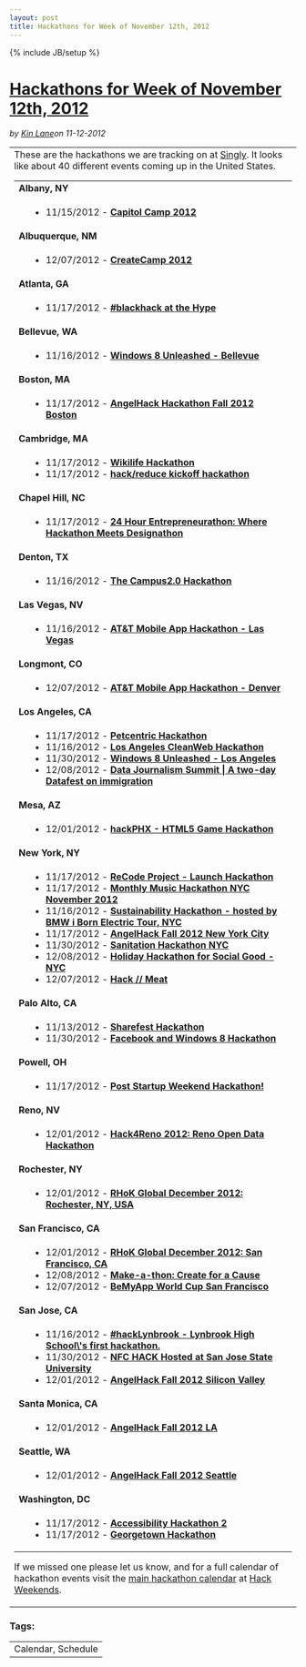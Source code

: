 ---layout: posttitle: Hackathons for Week of November 12th, 2012---{% include JB/setup %}<h1 class="title"><a href="#" rel="bookmark" title="Hackathons for Week of November 12th, 2012">Hackathons for Week of November 12th, 2012</a></h1><i><span class="small">by</span> <a href="https://plus.google.com/106460238807821851374" rel="author">Kin Lane</a><span class="small">on</span> <span class="post-date">11-12-2012</span></i><p></p><table cellspacing="5" cellpadding="5" width="100%">
<tbody>
<tr>
<td>These are the hackathons we are tracking on at&nbsp;<a title="Singly" href="http://www.singly.com/">Singly</a>. It looks like about 40 different events coming up in the United States. 
<table width="90%">
<tbody>
<tr>
<td colspan="2"><strong>Albany, NY</strong></td>
</tr>
<tr>
<td>&nbsp;</td>
<td>
<ul>
<li>11/15/2012 -&nbsp;<strong><a href="http://eventful.com/albany_ny/events/capitol-camp-2012-/E0-001-051828751-0">Capitol Camp 2012</a></strong></li>
</ul>
</td>
</tr>
<tr>
<td colspan="2"><strong>Albuquerque, NM</strong></td>
</tr>
<tr>
<td>&nbsp;</td>
<td>
<ul>
<li>12/07/2012 -&nbsp;<a href="http://createnm2012-srch.eventbrite.com/"><strong>CreateCamp 2012</strong></a></li>
</ul>
</td>
</tr>
<tr>
<td colspan="2"><strong>Atlanta, GA</strong></td>
</tr>
<tr>
<td>&nbsp;</td>
<td>
<ul>
<li>11/17/2012 -&nbsp;<a href="http://blackgirlshack-srch.eventbrite.com/"><strong>#blackhack at the Hype</strong></a></li>
</ul>
</td>
</tr>
<tr>
<td colspan="2"><strong>Bellevue, WA</strong></td>
</tr>
<tr>
<td>&nbsp;</td>
<td>
<ul>
<li>11/16/2012 -&nbsp;<a href="http://www.eventbrite.com/event/4515225160/SRCH"><strong>Windows 8 Unleashed - Bellevue</strong></a></li>
</ul>
</td>
</tr>
<tr>
<td colspan="2"><strong>Boston, MA</strong></td>
</tr>
<tr>
<td>&nbsp;</td>
<td>
<ul>
<li>11/17/2012 -&nbsp;<a href="http://eventful.com/boston_ma/events/angelhack-hackathon-fall-2012-boston-/E0-001-051477043-8?utm_source=apis&amp;utm_medium=apim&amp;utm_campaign=apic"><strong>AngelHack Hackathon Fall 2012 Boston</strong></a></li>
</ul>
</td>
</tr>
<tr>
<td colspan="2"><strong>Cambridge, MA</strong></td>
</tr>
<tr>
<td>&nbsp;</td>
<td>
<ul>
<li>11/17/2012 -&nbsp;<a href="http://wikilifehackathon-srch.eventbrite.com/"><strong>Wikilife Hackathon</strong></a></li>
<li>11/17/2012 -&nbsp;<a href="http://hackreducekickoff-srch.eventbrite.com/"><strong>hack/reduce kickoff hackathon</strong></a></li>
</ul>
</td>
</tr>
<tr>
<td colspan="2"><strong>Chapel Hill, NC</strong></td>
</tr>
<tr>
<td>&nbsp;</td>
<td>
<ul>
<li>11/17/2012 -&nbsp;<strong><a href="http://gewuncentrepreneurathon-eventful.eventbrite.com/r/eventful">24 Hour Entrepreneurathon: Where Hackathon Meets Designathon</a></strong></li>
</ul>
</td>
</tr>
<tr>
<td colspan="2"><strong>Denton, TX</strong></td>
</tr>
<tr>
<td>&nbsp;</td>
<td>
<ul>
<li>11/16/2012 -&nbsp;<a href="http://unt-hackathon2012-srch.eventbrite.com/"><strong>The Campus2.0 Hackathon</strong></a></li>
</ul>
</td>
</tr>
<tr>
<td colspan="2"><strong>Las Vegas, NV</strong></td>
</tr>
<tr>
<td>&nbsp;</td>
<td>
<ul>
<li>11/16/2012 -&nbsp;<a href="http://mobileappvegas-srch.eventbrite.com/"><strong>AT&amp;T Mobile App Hackathon - Las Vegas</strong></a></li>
</ul>
</td>
</tr>
<tr>
<td colspan="2"><strong>Longmont, CO</strong></td>
</tr>
<tr>
<td>&nbsp;</td>
<td>
<ul>
<li>12/07/2012 -&nbsp;<a href="http://mobileappeduden-srch.eventbrite.com/"><strong>AT&amp;T Mobile App Hackathon - Denver</strong></a></li>
</ul>
</td>
</tr>
<tr>
<td colspan="2"><strong>Los Angeles, CA</strong></td>
</tr>
<tr>
<td>&nbsp;</td>
<td>
<ul>
<li>11/17/2012 -&nbsp;<a href="http://petcentrichackathon-srch.eventbrite.com/"><strong>Petcentric Hackathon</strong></a></li>
<li>11/16/2012 -&nbsp;<a href="http://cleanweblosangeles.eventbrite.com/"><strong>Los Angeles CleanWeb Hackathon</strong></a></li>
<li>11/30/2012 -&nbsp;<a href="http://lawin8-srch.eventbrite.com/"><strong>Windows 8 Unleashed - Los Angeles</strong></a></li>
<li>12/08/2012 -&nbsp;<a href="http://hackathonla2012.eventbrite.com/"><strong>Data Journalism Summit | A two-day Datafest on immigration</strong></a></li>
</ul>
</td>
</tr>
<tr>
<td colspan="2"><strong>Mesa, AZ</strong></td>
</tr>
<tr>
<td>&nbsp;</td>
<td>
<ul>
<li>12/01/2012 -&nbsp;<strong><a href="http://eventful.com/mesa/events/hackphx-html5-game-hackathon-/E0-001-051167844-9?utm_source=apis&amp;utm_medium=apim&amp;utm_campaign=apic">hackPHX - HTML5 Game Hackathon</a></strong></li>
</ul>
</td>
</tr>
<tr>
<td colspan="2"><strong>New York, NY</strong></td>
</tr>
<tr>
<td>&nbsp;</td>
<td>
<ul>
<li>11/17/2012 -&nbsp;<a href="http://recodeproject-srch.eventbrite.com/"><strong>ReCode Project - Launch Hackathon</strong></a></li>
<li>11/17/2012 -&nbsp;<a href="http://monthlymusichackathonnycnov2012-srch.eventbrite.com/"><strong>Monthly Music Hackathon NYC November 2012</strong></a></li>
<li>11/16/2012 -&nbsp;<a href="http://sustainhack-srch.eventbrite.com/"><strong>Sustainability Hackathon - hosted by BMW i Born Electric Tour, NYC</strong></a></li>
<li>11/17/2012 -&nbsp;<a href="http://eventful.com/newyork_ny/events/angelhack-fall-2012-new-york-city-/E0-001-051492699-4?utm_source=apis&amp;utm_medium=apim&amp;utm_campaign=apic"><strong>AngelHack Fall 2012 New York City</strong></a></li>
<li>11/30/2012 -&nbsp;<a href="http://sanhacknyc-srch.eventbrite.com/"><strong>Sanitation Hackathon NYC</strong></a></li>
<li>12/08/2012 -&nbsp;<a href="http://wvnyc-holiday-hackathon-srch.eventbrite.com/"><strong>Holiday Hackathon for Social Good - NYC</strong></a></li>
<li>12/07/2012 -&nbsp;<a href="http://hackmeat-srch.eventbrite.com/"><strong>Hack // Meat</strong></a></li>
</ul>
</td>
</tr>
<tr>
<td colspan="2"><strong>Palo Alto, CA</strong></td>
</tr>
<tr>
<td>&nbsp;</td>
<td>
<ul>
<li>11/13/2012 -&nbsp;<a href="http://sharefest-srch.eventbrite.com/"><strong>Sharefest Hackathon</strong></a></li>
<li>11/30/2012 -&nbsp;<a href="http://fbwindows8hack-srch.eventbrite.com/"><strong>Facebook and Windows 8 Hackathon</strong></a></li>
</ul>
</td>
</tr>
<tr>
<td colspan="2"><strong>Powell, OH</strong></td>
</tr>
<tr>
<td>&nbsp;</td>
<td>
<ul>
<li>11/17/2012 -&nbsp;<a href="http://www.eventbrite.com/event/4412716554/SRCH"><strong>Post Startup Weekend Hackathon!</strong></a></li>
</ul>
</td>
</tr>
<tr>
<td colspan="2"><strong>Reno, NV</strong></td>
</tr>
<tr>
<td>&nbsp;</td>
<td>
<ul>
<li>12/01/2012 -&nbsp;<a href="http://hack4reno2012-srch.eventbrite.com/"><strong>Hack4Reno 2012: Reno Open Data Hackathon</strong></a></li>
</ul>
</td>
</tr>
<tr>
<td colspan="2"><strong>Rochester, NY</strong></td>
</tr>
<tr>
<td>&nbsp;</td>
<td>
<ul>
<li>12/01/2012 -&nbsp;<a href="http://rhoktheroc2012-srch.eventbrite.com/"><strong>RHoK Global December 2012: Rochester, NY, USA</strong></a></li>
</ul>
</td>
</tr>
<tr>
<td colspan="2"><strong>San Francisco, CA</strong></td>
</tr>
<tr>
<td>&nbsp;</td>
<td>
<ul>
<li>12/01/2012 -&nbsp;<a href="http://rhoksfdec2012-srch.eventbrite.com/"><strong>RHoK Global December 2012: San Francisco, CA</strong></a></li>
<li>12/08/2012 -&nbsp;<a href="http://make-a-thon-srch.eventbrite.com/"><strong>Make-a-thon: Create for a Cause</strong></a></li>
<li>12/07/2012 -&nbsp;<a href="http://bmaworldcup-srch.eventbrite.com/"><strong>BeMyApp World Cup San Francisco</strong></a></li>
</ul>
</td>
</tr>
<tr>
<td colspan="2"><strong>San Jose, CA</strong></td>
</tr>
<tr>
<td>&nbsp;</td>
<td>
<ul>
<li>11/16/2012 -&nbsp;<a href="http://eventful.com/sanjose_ca/events/hacklynbrook-lynbrook-high-schools-first-hackat-/E0-001-051658193-5"><strong>#hackLynbrook - Lynbrook High School\'s first hackathon.</strong></a></li>
<li>11/30/2012 -&nbsp;<a href="http://sjsunfchackathon-srch.eventbrite.com/"><strong>NFC HACK Hosted at San Jose State University</strong></a></li>
<li>12/01/2012 -&nbsp;<a href="http://eventful.com/sanjose_ca/events/angelhack-fall-2012-silicon-valley-/E0-001-051475440-3"><strong>AngelHack Fall 2012 Silicon Valley</strong></a></li>
</ul>
</td>
</tr>
<tr>
<td colspan="2"><strong>Santa Monica, CA</strong></td>
</tr>
<tr>
<td>&nbsp;</td>
<td>
<ul>
<li>12/01/2012 -&nbsp;<a href="http://laangelhack-srch.eventbrite.com/"><strong>AngelHack Fall 2012 LA</strong></a></li>
</ul>
</td>
</tr>
<tr>
<td colspan="2"><strong>Seattle, WA</strong></td>
</tr>
<tr>
<td>&nbsp;</td>
<td>
<ul>
<li>12/01/2012 -&nbsp;<a href="http://eventful.com/seattle_wa/events/angelhack-fall-2012-seattle-/E0-001-051477038-6"><strong>AngelHack Fall 2012 Seattle</strong></a></li>
</ul>
</td>
</tr>
<tr>
<td colspan="2"><strong>Washington, DC</strong></td>
</tr>
<tr>
<td>&nbsp;</td>
<td>
<ul>
<li>11/17/2012 -&nbsp;<strong><a href="http://accessibilityhackathon2-srch.eventbrite.com/">Accessibility Hackathon 2</a></strong></li>
<li>11/17/2012 -&nbsp;<a href="http://guhackathon-eventful.eventbrite.com/r/eventful"><strong>Georgetown Hackathon</strong></a></li>
</ul>
</td>
</tr>
</tbody>
</table>
<p>If we missed one please let us know, and for a full calendar of hackathon events visit the&nbsp;<a title="Hackathon Calendar" href="http://landscapemonitoring.laneworks.net/">main hackathon calendar</a>&nbsp;at&nbsp;<a title="Hack Weekends" href="http://hackweekends.com/">Hack Weekends</a>.</p>
</td>
</tr>
</tbody>
</table><h3>Tags:</h3><center><table cellpadding="5" cellspacing="5" width="90%" border="0"><tr><td>Calendar, Schedule</td></tr></table><br />